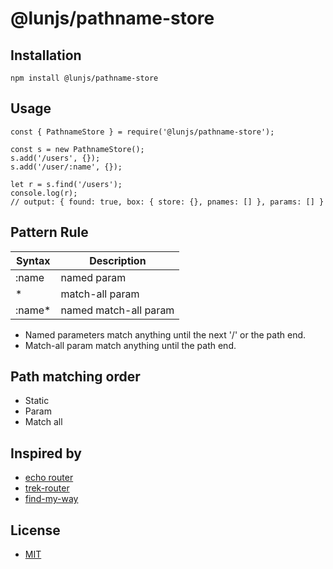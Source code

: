 # @lunjs/pathname-store

## Installation

```
npm install @lunjs/pathname-store
```

## Usage

```
const { PathnameStore } = require('@lunjs/pathname-store');

const s = new PathnameStore();
s.add('/users', {});
s.add('/user/:name', {});

let r = s.find('/users');
console.log(r);
// output: { found: true, box: { store: {}, pnames: [] }, params: [] }
```

## Pattern Rule

| Syntax | Description |
| -- | -- |
| :name | named param |
| * | match-all param |
| :name* | named match-all param |

- Named parameters match anything until the next '/' or the path end.
- Match-all param match anything until the path end.

## Path matching order

- Static
- Param
- Match all

## Inspired by

- [echo router](https://github.com/labstack/echo)
- [trek-router](https://github.com/trekjs/router)
- [find-my-way](https://github.com/delvedor/find-my-way)

## License

- [MIT](https://github.com/lunjs/pathname-store/blob/master/LICENSE)

